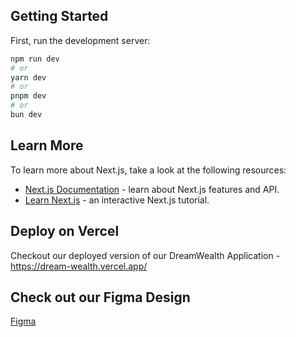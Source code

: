 ## Getting Started

First, run the development server:

```bash
npm run dev
# or
yarn dev
# or
pnpm dev
# or
bun dev
```
## Learn More

To learn more about Next.js, take a look at the following resources:

- [Next.js Documentation](https://nextjs.org/docs) - learn about Next.js features and API.
- [Learn Next.js](https://nextjs.org/learn) - an interactive Next.js tutorial.

## Deploy on Vercel

Checkout our deployed version of our DreamWealth Application - https://dream-wealth.vercel.app/ 

## Check out our Figma Design

 [Figma](https://www.figma.com/board/iZpaeny5a6CE3XDvlvMEva/Welcome-to-FigJam?node-id=0-1&t=XPdLxdQ8szRTPIRj-0) 
